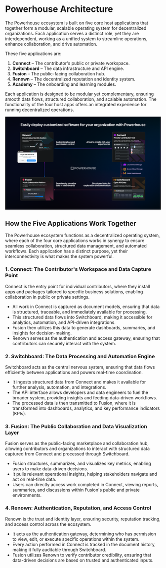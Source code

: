 # Powerhouse Architecture

The Powerhouse ecosystem is built on five core host applications that together form a modular, scalable operating system for decentralized organizations. Each application serves a distinct role, yet they are interdependent, working as a unified system to streamline operations, enhance collaboration, and drive automation.

These five applications are:

1. **Connect** – The contributor's public or private workspace.
2. **Switchboard** – The data infrastructure and API engine.
3. **Fusion** – The public-facing collaboration hub.
4. **Renown** – The decentralized reputation and identity system.
5. **Academy** – The onboarding and learning modules.

Each application is designed to be modular yet complementary, ensuring smooth data flows, structured collaboration, and scalable automation. The functionality of the four host apps offers an integrated experience for running decentralized operations.

![Powerhouse Host Apps Interaction](./images/PowerhouseArchitecture.png)

## How the Five Applications Work Together

The Powerhouse ecosystem functions as a decentralized operating system, where each of the four core applications works in synergy to ensure seamless collaboration, structured data management, and automated workflows. Each application has a distinct purpose, yet their interconnectivity is what makes the system powerful.

### 1. Connect: The Contributor's Workspace and Data Capture Point

Connect is the entry point for individual contributors, where they install apps and packages tailored to specific business solutions, enabling collaboration in public or private settings.

- All work in Connect is captured as document models, ensuring that data is structured, traceable, and immediately available for processing.
- This structured data flows into Switchboard, making it accessible for analytics, automation, and API-driven integrations.
- Fusion then utilizes this data to generate dashboards, summaries, and insights for decision-making.
- Renown serves as the authentication and access gateway, ensuring that contributors can securely interact with the system.

### 2. Switchboard: The Data Processing and Automation Engine

Switchboard acts as the central nervous system, ensuring that data flows efficiently between applications and powers real-time coordination.

- It ingests structured data from Connect and makes it available for further analysis, automation, and integrations.
- The API interface allows developers and data engineers to fuel the broader system, providing insights and feeding data-driven workflows.
- The processed data is then transmitted to Fusion, where it is transformed into dashboards, analytics, and key performance indicators (KPIs).

### 3. Fusion: The Public Collaboration and Data Visualization Layer

Fusion serves as the public-facing marketplace and collaboration hub, allowing contributors and organizations to interact with structured data captured from Connect and processed through Switchboard.

- Fusion structures, summarizes, and visualizes key metrics, enabling users to make data-driven decisions.
- It pulls relevant operational insights, helping stakeholders navigate and act on real-time data.
- Users can directly access work completed in Connect, viewing reports, summaries, and discussions within Fusion's public and private environments.

### 4. Renown: Authentication, Reputation, and Access Control

Renown is the trust and identity layer, ensuring security, reputation tracking, and access control across the ecosystem.

- It acts as the authentication gateway, determining who has permission to view, edit, or execute specific operations within the system.
- Every action performed in Connect is tracked in the document history, making it fully auditable through Switchboard.
- Fusion utilizes Renown to verify contributor credibility, ensuring that data-driven decisions are based on trusted and authenticated inputs.
